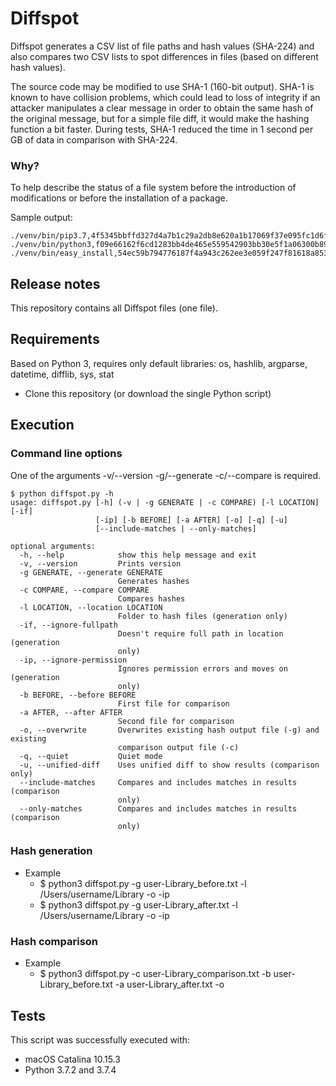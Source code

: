 # Diffspot

Diffspot generates a CSV list of file paths and hash values (SHA-224) and also compares two CSV lists to spot differences in files (based on different hash values).

The source code may be modified to use SHA-1 (160-bit output). SHA-1 is known to have collision problems, which could lead to loss of integrity if an attacker manipulates a clear message in order to obtain the same hash of the original message, but for a simple file diff, it would make the hashing function a bit faster. During tests, SHA-1 reduced the time in 1 second per GB of data in comparison with SHA-224.

### Why?

To help describe the status of a file system before the introduction of modifications or before the installation of a package. 

Sample output:
```shell
./venv/bin/pip3.7,4f5345bbffd327d4a7b1c29a2db8e620a1b17069f37e095fc1d6fa99
./venv/bin/python3,f09e66162f6cd1283bb4de465e559542903bb30e5f1a06300b89c33b
./venv/bin/easy_install,54ec59b794776187f4a943c262ee3e059f247f81618a85350940fdfb
```

## Release notes

This repository contains all Diffspot files (one file). 

## Requirements

Based on Python 3, requires only default libraries: os, hashlib, argparse, datetime, difflib, sys, stat

- Clone this repository (or download the single Python script)

## Execution

### Command line options

One of the arguments -v/--version -g/--generate -c/--compare is required.

```
$ python diffspot.py -h
usage: diffspot.py [-h] (-v | -g GENERATE | -c COMPARE) [-l LOCATION] [-if]
                   [-ip] [-b BEFORE] [-a AFTER] [-o] [-q] [-u]
                   [--include-matches | --only-matches]

optional arguments:
  -h, --help            show this help message and exit
  -v, --version         Prints version
  -g GENERATE, --generate GENERATE
                        Generates hashes
  -c COMPARE, --compare COMPARE
                        Compares hashes
  -l LOCATION, --location LOCATION
                        Folder to hash files (generation only)
  -if, --ignore-fullpath
                        Doesn't require full path in location (generation
                        only)
  -ip, --ignore-permission
                        Ignores permission errors and moves on (generation
                        only)
  -b BEFORE, --before BEFORE
                        First file for comparison
  -a AFTER, --after AFTER
                        Second file for comparison
  -o, --overwrite       Overwrites existing hash output file (-g) and existing
                        comparison output file (-c)
  -q, --quiet           Quiet mode
  -u, --unified-diff    Uses unified diff to show results (comparison only)
  --include-matches     Compares and includes matches in results (comparison
                        only)
  --only-matches        Compares and includes matches in results (comparison
                        only)
```

### Hash generation

- Example
  - $ python3 diffspot.py -g user-Library_before.txt -l /Users/username/Library -o -ip
  - $ python3 diffspot.py -g user-Library_after.txt -l /Users/username/Library -o -ip

### Hash comparison

- Example
  - $ python3 diffspot.py -c user-Library_comparison.txt -b user-Library_before.txt -a user-Library_after.txt -o

## Tests

This script was successfully executed with:
- macOS Catalina 10.15.3
- Python 3.7.2 and 3.7.4
